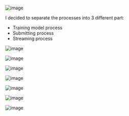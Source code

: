 ![image](https://github.com/user-attachments/assets/e22f5557-3d3e-4d75-93f8-0b9289069a76)

I decided to separate the processes into 3 different part:
  - Training model process
  - Submitting process
  - Streaming process

![image](https://github.com/user-attachments/assets/2c5b343d-4450-4129-a9dc-940b9463716d)

![image](https://github.com/user-attachments/assets/a118aa09-de31-4b89-9531-21d4fde2f92c)

![image](https://github.com/user-attachments/assets/aee23323-5791-4f5a-9042-edbe8cf91029)

![image](https://github.com/user-attachments/assets/327387d1-5169-4129-a10e-bb2a436d4158)

![image](https://github.com/user-attachments/assets/b1c6fb0f-d140-4594-afa4-7072ffe14bcf)

![image](https://github.com/user-attachments/assets/fe41035a-905e-4425-9040-0d5721a61e83)

![image](https://github.com/user-attachments/assets/3a2dc7bd-3586-49cc-894f-144d1e7a7c79)



